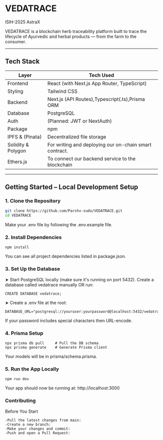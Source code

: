 # VEDATRACE
ISIH-2025 AstraX

VEDATRACE is a blockchain herb traceability platform built to trace the lifecycle of Ayurvedic and herbal products — from the farm to the consumer.

---

## Tech Stack

| Layer             | Tech Used                                                   |
|-------------------|-------------------------------------------------------------|
| Frontend          | React (with Next.js App Router, TypeScript)                 |
| Styling           | Tailwind CSS                                                |
| Backend           | Next.js (API Routes),Typescript(.ts),Prisma ORM             |
| Database          | PostgreSQL                                                  |
| Auth              | (Planned: JWT or NextAuth)                                  |
| Package           | npm                                                         |
| IPFS & (Pinata)   | Decentralized file storage                                  |
| Solidity & Polygon| For writing and deploying our on-chain smart contract.      |
| Ethers.js         | To connect our backend service to the blockchain            |                                            

---

## Getting Started – Local Development Setup

### 1. **Clone the Repository**

```bash
git clone https://github.com/Parshv-sudo/VEDATRACE.git
cd VEDATRACE
```
Make your .env file by following the .env.example file.

### 2. Install Dependencies
```
npm install
```
You can see all project dependencies listed in package.json.

### 3. Set Up the Database
➤ Start PostgreSQL locally (make sure it's running on port 5432). Create a database called vedatrace manually OR run:
```
CREATE DATABASE vedatrace;
```
➤ Create a .env file at the root:
```
DATABASE_URL="postgresql://youruser:yourpassword@localhost:5432/vedatrace"
```
If your password includes special characters then URL-encode.
### 4. Prisma Setup
```
npx prisma db pull     # Pull the DB schema
npx prisma generate    # Generate Prisma client
```
Your models will be in prisma/schema.prisma.

### 5. Run the App Locally
```
npm run dev
```
Your app should now be running at: http://localhost:3000

### Contributing
Before You Start
```
-Pull the latest changes from main:
-Create a new branch:
-Make your changes and commit:
-Push and open a Pull Request:
```


